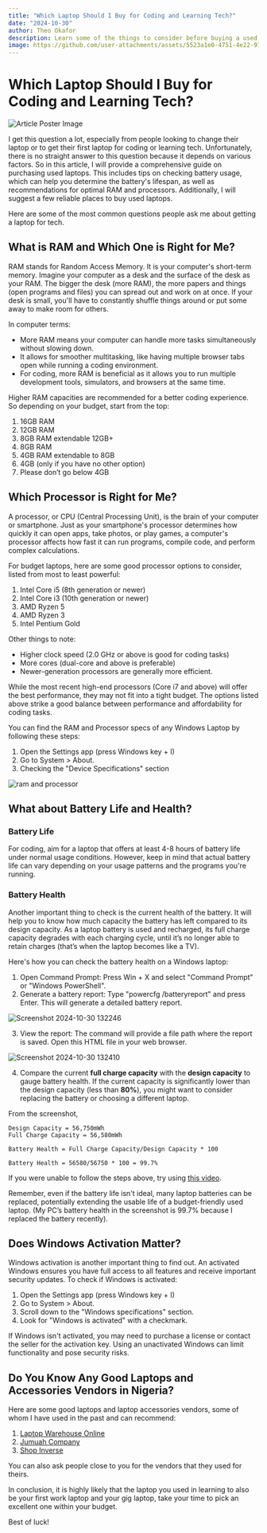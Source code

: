 ```yaml
---
title: "Which Laptop Should I Buy for Coding and Learning Tech?"
date: "2024-10-30"
author: Theo Okafor
description: Learn some of the things to consider before buying a used laptop (new laptops too)
image: https://github.com/user-attachments/assets/5523a1e0-4751-4e22-9783-a3b238361af0
---
```


# Which Laptop Should I Buy for Coding and Learning Tech?
![Article Poster Image](https://github.com/user-attachments/assets/5523a1e0-4751-4e22-9783-a3b238361af0)

I get this question a lot, especially from people looking to change their laptop or to get their first laptop for coding or learning tech. Unfortunately, there is no straight answer to this question because it depends on various factors.
So in this article, I will provide a comprehensive guide on purchasing used laptops. This includes tips on checking battery usage, which can help you determine the battery's lifespan, as well as recommendations for optimal RAM and processors. Additionally, I will suggest a few reliable places to buy used laptops.

Here are some of the most common questions people ask me about getting a laptop for tech.

## What is RAM and Which One is Right for Me?

RAM stands for Random Access Memory. It is your computer's short-term memory. Imagine your computer as a desk and the surface of the desk as your RAM. The bigger the desk (more RAM), the more papers and things (open programs and files) you can spread out and work on at once. If your desk is small, you'll have to constantly shuffle things around or put some away to make room for others.

In computer terms:

- More RAM means your computer can handle more tasks simultaneously without slowing down.
- It allows for smoother multitasking, like having multiple browser tabs open while running a coding environment.
- For coding, more RAM is beneficial as it allows you to run multiple development tools, simulators, and browsers at the same time.

 Higher RAM capacities are recommended for a better coding experience. So depending on your budget, start from the top:

1. 16GB RAM
2. 12GB RAM
3. 8GB RAM extendable 12GB+
4. 8GB RAM
5. 4GB RAM extendable to 8GB
6. 4GB (only if you have no other option)
7. Please don’t go below 4GB

## Which Processor is Right for Me?

A processor, or CPU (Central Processing Unit), is the brain of your computer or smartphone. Just as your smartphone's processor determines how quickly it can open apps, take photos, or play games, a computer's processor affects how fast it can run programs, compile code, and perform complex calculations.

For budget laptops, here are some good processor options to consider, listed from most to least powerful:

1. Intel Core i5 (8th generation or newer)
2. Intel Core i3 (10th generation or newer)
3. AMD Ryzen 5
4. AMD Ryzen 3
5. Intel Pentium Gold

Other things to note:

- Higher clock speed (2.0 GHz or above is good for coding tasks)
- More cores (dual-core and above is preferable)
- Newer-generation processors are generally more efficient.

While the most recent high-end processors (Core i7 and above) will offer the best performance, they may not fit into a tight budget. The options listed above strike a good balance between performance and affordability for coding tasks.

You can find the RAM and Processor specs of any Windows Laptop by following these steps:

1. Open the Settings app (press Windows key + I)
2. Go to System > About.
3. Checking the "Device Specifications" section

![ram and processor](https://github.com/user-attachments/assets/16a0f5d1-1ed0-4eb8-b097-fda5c8472e89)

## What about Battery Life and Health?

### **Battery Life**

For coding, aim for a laptop that offers at least 4-8 hours of battery life under normal usage conditions. However, keep in mind that actual battery life can vary depending on your usage patterns and the programs you're running.

### **Battery Health**

Another important thing to check is the current health of the battery. It will help you to know how much capacity the battery has left compared to its design capacity. As a laptop battery is used and recharged, its full charge capacity degrades with each charging cycle, until it’s no longer able to retain charges (that’s when the laptop becomes like a TV).

Here's how you can check the battery health on a Windows laptop:

1. Open Command Prompt: Press Win + X and select "Command Prompt" or "Windows PowerShell".
2. Generate a battery report: Type "powercfg /batteryreport" and press Enter. This will generate a detailed battery report.
    
  ![Screenshot 2024-10-30 132246](https://github.com/user-attachments/assets/b1519513-23e7-4b0f-84b8-776c1039257b)

3. View the report: The command will provide a file path where the report is saved. Open this HTML file in your web browser.
    
  ![Screenshot 2024-10-30 132410](https://github.com/user-attachments/assets/bc6d62a2-9f15-428b-aec5-06251c3b5f0d)

4. Compare the current **full charge capacity** with the **design capacity** to gauge battery health. If the current capacity is significantly lower than the design capacity (less than **80%**), you might want to consider replacing the battery or choosing a different laptop.

From the screenshot,
```
Design Capacity = 56,750mWh
Full Charge Capacity = 56,580mWh

Battery Health = Full Charge Capacity/Design Capacity * 100

Battery Health = 56580/56750 * 100 = 99.7%
```

If you were unable to follow the steps above, try using [this video](https://youtu.be/0EElBoqLoVY?si=tDghFNG9blogk8Li).

Remember, even if the battery life isn't ideal, many laptop batteries can be replaced, potentially extending the usable life of a budget-friendly used laptop. (My PC’s battery health in the screenshot is 99.7% because I replaced the battery recently).

## Does Windows Activation Matter?

Windows activation is another important thing to find out. An activated Windows ensures you have full access to all features and receive important security updates. To check if Windows is activated:

1. Open the Settings app (press Windows key + I)
2. Go to System > About.
3. Scroll down to the "Windows specifications" section.
4. Look for "Windows is activated" with a checkmark.

If Windows isn't activated, you may need to purchase a license or contact the seller for the activation key. Using an unactivated Windows can limit functionality and pose security risks.

## Do You Know Any Good Laptops and Accessories Vendors in Nigeria?

Here are some good laptops and laptop accessories vendors, some of whom I have used in the past and can recommend:

1. [Laptop Warehouse Online](https://www.instagram.com/laptopwarehouseonline/)
2. [Jumuah Company](https://www.instagram.com/jumuahcompany) 
3. [Shop Inverse](https://www.instagram.com/shopinverse/)

You can also ask people close to you for the vendors that they used for theirs.

In conclusion, it is highly likely that the laptop you used in learning to also be your first work laptop and your gig laptop, take your time to pick an excellent one within your budget.

Best of luck!
